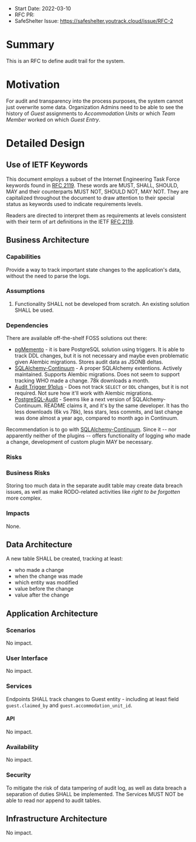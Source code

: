 - Start Date: 2022-03-10
- RFC PR: 
- SafeShelter Issue: https://safeshelter.youtrack.cloud/issue/RFC-2

# Summary

This is an RFC to define audit trail for the system.

# Motivation

For audit and transparency into the process purposes, the system cannot just overwrite some data. Organization Admins need to be able to see the history of *Guest* assignments to *Accommodation Units* or which *Team Member* worked on which *Guest* *Entry*.

# Detailed Design

## Use of IETF Keywords

This document employs a subset of the Internet Engineering Task Force keywords found in [RFC 2119](https://datatracker.ietf.org/doc/html/rfc2119). These words are MUST, SHALL, SHOULD, MAY and their counterparts MUST NOT, SHOULD NOT, MAY NOT. They are capitalized throughout the document to draw attention to their special status as keywords used to indicate requirements levels.

Readers are directed to interpret them as requirements at levels consistent with their term of art definitions in the IETF [RFC 2119](https://datatracker.ietf.org/doc/html/rfc2119).

## Business Architecture

### Capabilities

Provide a way to track important state changes to the application's data, without the need to parse the logs.

### Assumptions

1. Functionality SHALL not be developed from scratch. An existing solution SHALL be used.

### Dependencies

There are available off-the-shelf FOSS solutions out there:
- [pgMemento](https://github.com/pgMemento/pgMemento) - it is bare PostgreSQL solution using triggers. It is able to track  DDL changes, but it is not necessary and maybe even problematic given Alembic migrations. Stores audit data as JSONB deltas.
- [SQLAlchemy-Continuum](https://github.com/kvesteri/SQLAlchemy-Continuum) - A proper SQLAlchemy extentions. Actively maintained. Supports Alembic migrations. Does not seem to support tracking WHO made a change. 78k downloads a month.
- [Audit Trigger 91plus](https://github.com/2ndQuadrant/audit-trigger) - Does not track `SELECT` or `DDL` changes, but it is not required. Not sure how it'll work with Alembic migrations.
- [PostgreSQL-Audit](https://github.com/kvesteri/postgresql-audit) - Seems like a next version of SQLAlchemy-Continuum. README claims it, and it's by the same developer. It has tho less downloads (6k vs 78k), less stars, less commits, and last change was done almost a year ago, compared to month ago in Continuum.

Recommendation is to go with [SQLAlchemy-Continuum](https://github.com/kvesteri/SQLAlchemy-Continuum). Since it -- nor apparently neither of the plugins -- offers functionality of logging *who* made a change, development of custom plugin MAY be necessary.


### Risks 

### Business Risks

Storing too much data in the separate audit table may create data breach issues, as well as make RODO-related activities like *right to be forgotten* more complex.

### Impacts

None.

## Data Architecture

A new table SHALL be created, tracking at least:
- who made a change
- when the change was made
- which entity was modified
- value before the change
- value after the change

## Application Architecture

### Scenarios

No impact.

### User Interface

No impact.

### Services

Endpoints SHALL track changes to Guest entity - including at least field `guest.claimed_by` and `guest.accommodation_unit_id`. 

#### API

No impact.

### Availability

No impact.

### Security

To mitigate the risk of data tampering of audit log, as well as data breach a separation of duties SHALL be implemented. The Services MUST NOT be able to read nor append to audit tables.

## Infrastructure Architecture

No impact.

